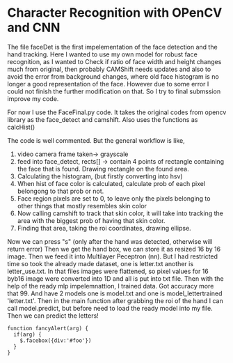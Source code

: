 # Character Recognition with OPenCV and CNN
The file faceDet is the first impelementation of the face detection and the hand tracking. Here I wanted to use my own model for robust face recognition, as I wanted to Check if ratio of face width and height changes much from original, then probably CAMShift needs updates and also to avoid the error from                  background changes, where old face histogram is no longer a good representation of the face. However due to some error I could not finish the further modification on that. So I try to final submssion improve my code.

For now I use the FaceFinal.py code.
It takes the original codes from opencv library as the face_detect and camshift. Also uses the functions as calcHist()

The code is well commented. But the general workflow is like, 
1. video camera frame taken-> grayscale
2. feed into face_detect, rects[] -> contain 4 points of rectangle containing the face that is found. Drawing rectangle on the found area.
3. Calculating the histogram, (but firstly converting into hsv) 
4. When hist of face color is calculated, calculate prob of each pixel belongong to that prob or not. 
5. Face region pixels are set to 0, to leave only the pixels belonging to other things that mostly resembles skin color
6. Now calling camshift to track that skin color, it will take into tracking the area with the biggest prob of having that skin color.
7. Finding that area, taking the roi coordinates, drawing ellipse. 

Now we can press "s" (only after the hand was detected, otherwise will return error)
Then we get the hand box, we can store it as resized 16 by 16 image. Then we feed it into Multilayer Peceptron (nn). 
But I had restricted time so took the already made dataset, one is letter.txt another is letter_use.txt. In that files images were flattened, so pixel values for 16 byb16 image were converted into 1D and all is put into txt file.
Then with the help of the ready mlp impelemnattion, I trained data. Got accuracy more that 99. And have 2 models one is model.txt and one is model_lettertrained 'letter.txt'.
Then in the main function after grabbing the roi of the hand I can call model.predict, but before need to load the ready model into my file.
Then we can predict the letters!

    function fancyAlert(arg) {
      if(arg) {
        $.facebox({div:'#foo'})
      }
    }
